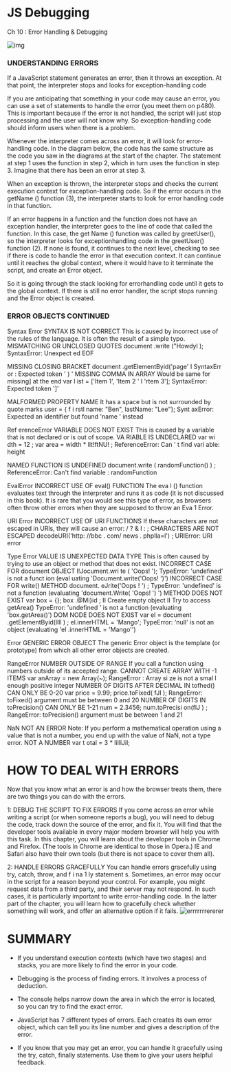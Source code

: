 # JS Debugging

Ch 10 : Error Handling & Debugging

![img](https://i.ytimg.com/vi/wrtqiTl2Xuo/maxresdefault.jpg)


### UNDERSTANDING ERRORS

If a JavaScript statement generates an error, then it throws an exception.
At that point, the interpreter stops and looks for exception-handling code

If you are anticipating that something in your code
may cause an error, you can use a set of statements
to handle the error (you meet them on p480).
This is important because if the error is not handled,
the script will just stop processing and the user will
not know why. So exception-handling code should
inform users when there is a problem.
       
Whenever the interpreter comes across an error,
it will look for error-handling code. In the diagram
below, the code has the same structure as the code
you saw in the diagrams at the start of the chapter.
The statement at step 1 uses the function in step 2,
which in turn uses the function in step 3. Imagine
that there has been an error at step 3.
       
When an exception is thrown, the interpreter
stops and checks the current execution context for
exception-handling code. So if the error occurs in the
getName () function (3), the interpreter starts to look
for error handling code in that function.
       
If an error happens in a function and the function
does not have an exception handler, the interpreter
goes to the line of code that called the function.
In this case, the get Name () function was called by
greetUser(), so the interpreter looks for exceptionhandling
code in the greetUser() function (2).
If none is found, it continues to the next level,
checking to see if there is code to handle the error
in that execution context. It can continue until it
reaches the global context, where it would have to it
terminate the script, and create an Error object.
       
 So it is going through the stack looking for errorhandling
code until it gets to the global context.
If there is still no error handler, the script stops
running and the Error object is created.
       
### ERROR OBJECTS CONTINUED 

Syntax Error
SYNTAX IS NOT CORRECT
This is caused by incorrect use of the rules of the
language. It is often the result of a simple typo.
MISMATCHING OR UNCLOSED QUOTES
document .write ("Howdyl );
SyntaxError: Unexpect ed EOF

MISSING CLOSING BRACKET
document .getElementByid('page' I
SyntaxErr or : Expected token ' ) '
MISSING COMMA IN ARRAY
Would be same for missing] at the end
var l ist = ['Item 1', 'Item 2 ' l 'rtem 3'];
SyntaxError: Expected token ']'

MALFORMED PROPERTY NAME
It has a space but is not surrounded by quote marks
user = { f i rstl name: "Ben", lastName: "Lee"};
Synt axError: Expected an identifier but
found 'name ' instead

Ref erenceError
VARIABLE DOES NOT EXIST
This is caused by a variable that is not declared or is
out of scope.
VA RIABLE IS UNDECLARED
var wi dth = 12 ;
var area = width * llt!ftNU! ;
ReferenceError: Can ' t find vari able:
height

NAMED FUNCTION IS UNDEFINED
document.write ( randomFunction() ) ;
ReferenceError: Can't find variable :
randomFunction

EvalError
INCORRECT USE OF eval() FUNCTION
The eva l () function evaluates text through the
interpreter and runs it as code (it is not discussed
in this book). It is rare that you would see this type
of error, as browsers often throw other errors when
they are supposed to throw an Eva 1 Error.
                         
 URI Error
INCORRECT USE OF URI FUNCTIONS
If these characters are not escaped in URls, they will
cause an error: / ? & I : ;
CHARACTERS ARE NOT ESCAPED
decodeURI('http: //bbc . com/ news . phplla=l') ;
URlError: URI error


Type Error
VALUE IS UNEXPECTED DATA TYPE
This is often caused by trying to use an object or
method that does not exist.
INCORRECT CASE FOR document OBJECT
l!Jocument.wri te ( 'Oops! ');
TypeError: 'undefined' is not a funct ion
(eval uating 'Document.write('Oops! ')')
INCORRECT CASE FOR write() METHOD
document. eJrite('Oops ! ') ;
TypeError: 'undefined' is not a function
(evaluating 'document.Write( 'Oops! ') ')
METHOD DOES NOT EXIST
var box = {};
box .@Mi}id ;
II Create empty object
II Try to access getArea()
TypeError: 'undefined ' is not a function
(evaluating 'box.getArea()')
DOM NODE DOES NOT EXIST
var el = document .getElementByid(llll ) ;
el.innerHTML = 'Mango';
TypeError: 'null' is not an object
(evaluating 'el .innerHTML = 'Mango'')
                         
Error
GENERIC ERROR OBJECT
The generic Error object is the template (or
prototype) from which all other error objects are
created.
                         
RangeError
NUMBER OUTSIDE OF RANGE
If you call a function using numbers outside of its
accepted range.
CANNOT CREATE ARRAY WITH -1 ITEMS
var anArray = new Array(~);
RangeError : Array si ze is not a smal l
enough positive integer
NUMBER OF DIGITS AFTER DECIMAL IN
tofhed() CAN ONLY BE 0-20
var price = 9.99;
price.toFixed( fJI );
RangeError: toFixed() argument must be
between 0 and 20
NUMBER OF DIGITS IN toPrecision() CAN
ONLY BE 1-21
num = 2.3456;
num.toPrecisi on(flJ ) ;
RangeError: toPrecision() argument must
be between 1 and 21
                         
  NaN
NOT AN ERROR
Note: If you perform a mathematical operation using
a value that is not a number, you end up with the
value of NaN, not a type error.
NOT A NUMBER
var t otal = 3 * lilllJil;
                         
 # HOW TO DEAL WITH ERRORS
                         
  Now that you know what an error is and how the browser treats them,
there are two things you can do with the errors.
                         
  1: DEBUG THE SCRIPT TO FIX ERRORS
If you come across an error while writing a script
(or when someone reports a bug), you will need to
debug the code, track down the source of the error,
and fix it.
You will find that the developer tools available in
every major modern browser will help you with
this task. In this chapter, you will learn about the
developer tools in Chrome and Firefox. (The tools in
Chrome are identical to those in Opera.)
IE and Safari also have their own tools (but there is
not space to cover them all).
                         
2: HANDLE ERRORS GRACEFULLY
You can handle errors gracefully using try, catch,
throw, and f i na 1 ly statement s.
Sometimes, an error may occur in the script for a
reason beyond your control. For example, you might
request data from a third party, and their server
may not respond. In such cases, it is particularly
important to write error-handling code.
In the latter part of the chapter, you will learn how to
gracefully check whether something will work, and
offer an alternative option if it fails.
     ![errrrrrrererer](https://user-images.githubusercontent.com/85109819/124175746-d6c7ca80-da62-11eb-942c-5881f405359b.PNG)
                    
 # SUMMARY
                         
* If you understand execution contexts (which have two
stages) and stacks, you are more likely to find the error
in your code.
                         
* Debugging is the process of finding errors. It involves a
process of deduction.
                         
* The console helps narrow down the area in which the
error is located, so you can try to find the exact error.
                         
* JavaScript has 7 different types of errors. Each creates
its own error object, which can tell you its line number
and gives a description of the error.
                         
* If you know that you may get an error, you can handle
it gracefully using the try, catch, finally statements.
Use them to give your users helpful feedback.
                         


                         
                         
                         

       
       
       
       
       
       
       
       
       
 
       
       
